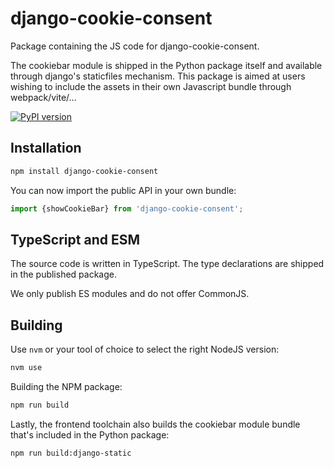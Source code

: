 # django-cookie-consent

Package containing the JS code for django-cookie-consent.

The cookiebar module is shipped in the Python package itself and available through
django's staticfiles mechanism. This package is aimed at users wishing to include the
assets in their own Javascript bundle through webpack/vite/...

[![PyPI version][badge:pypi]][pypi]

## Installation

```bash
npm install django-cookie-consent
```

You can now import the public API in your own bundle:

```ts
import {showCookieBar} from 'django-cookie-consent';
````

## TypeScript and ESM

The source code is written in TypeScript. The type declarations are shipped in the
published package.

We only publish ES modules and do not offer CommonJS.

## Building

Use ``nvm`` or your tool of choice to select the right NodeJS version:

```bash
nvm use
```

Building the NPM package:

```bash
npm run build
```

Lastly, the frontend toolchain also builds the cookiebar module bundle that's included
in the Python package:

```bash
npm run build:django-static
```

[pypi]: https://pypi.org/project/django-cookie-consent/
[badge:pypi]: https://img.shields.io/pypi/v/django-cookie-consent.svg
